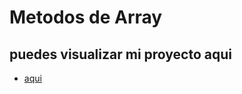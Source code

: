 # Metodos de Array

## puedes visualizar mi proyecto aqui

- [aqui](https://imjuanb.github.io/desafio-todo-list/)